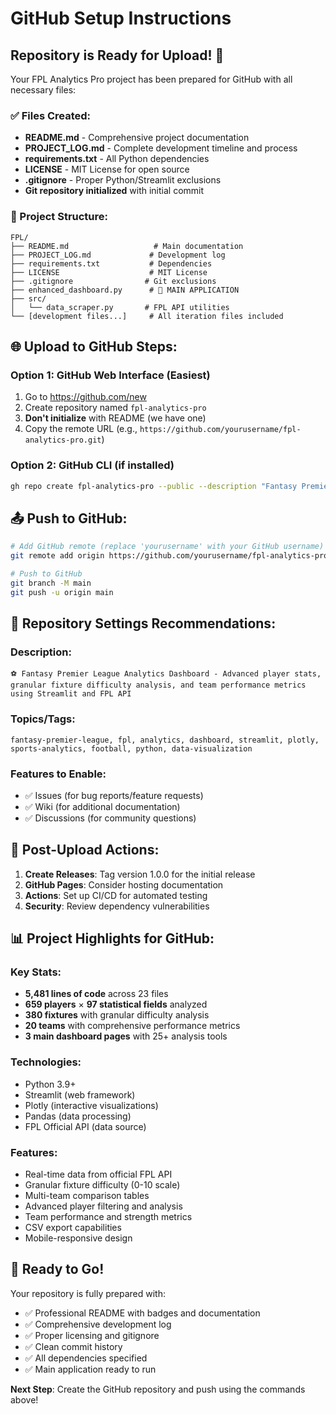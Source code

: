 # GitHub Setup Instructions

## Repository is Ready for Upload! 🚀

Your FPL Analytics Pro project has been prepared for GitHub with all necessary files:

### ✅ Files Created:
- **README.md** - Comprehensive project documentation
- **PROJECT_LOG.md** - Complete development timeline and process
- **requirements.txt** - All Python dependencies
- **LICENSE** - MIT License for open source
- **.gitignore** - Proper Python/Streamlit exclusions
- **Git repository initialized** with initial commit

### 📂 Project Structure:
```
FPL/
├── README.md                   # Main documentation
├── PROJECT_LOG.md             # Development log
├── requirements.txt           # Dependencies
├── LICENSE                    # MIT License
├── .gitignore                # Git exclusions
├── enhanced_dashboard.py      # 🌟 MAIN APPLICATION
├── src/
│   └── data_scraper.py       # FPL API utilities
└── [development files...]     # All iteration files included
```

## 🌐 Upload to GitHub Steps:

### Option 1: GitHub Web Interface (Easiest)
1. Go to https://github.com/new
2. Create repository named `fpl-analytics-pro`
3. **Don't initialize** with README (we have one)
4. Copy the remote URL (e.g., `https://github.com/yourusername/fpl-analytics-pro.git`)

### Option 2: GitHub CLI (if installed)
```bash
gh repo create fpl-analytics-pro --public --description "Fantasy Premier League Analytics Dashboard"
```

## 📤 Push to GitHub:

```bash
# Add GitHub remote (replace 'yourusername' with your GitHub username)
git remote add origin https://github.com/yourusername/fpl-analytics-pro.git

# Push to GitHub
git branch -M main
git push -u origin main
```

## 🎯 Repository Settings Recommendations:

### Description:
```
⚽ Fantasy Premier League Analytics Dashboard - Advanced player stats, granular fixture difficulty analysis, and team performance metrics using Streamlit and FPL API
```

### Topics/Tags:
```
fantasy-premier-league, fpl, analytics, dashboard, streamlit, plotly, sports-analytics, football, python, data-visualization
```

### Features to Enable:
- ✅ Issues (for bug reports/feature requests)
- ✅ Wiki (for additional documentation)
- ✅ Discussions (for community questions)

## 🌟 Post-Upload Actions:

1. **Create Releases**: Tag version 1.0.0 for the initial release
2. **GitHub Pages**: Consider hosting documentation
3. **Actions**: Set up CI/CD for automated testing
4. **Security**: Review dependency vulnerabilities

## 📊 Project Highlights for GitHub:

### Key Stats:
- **5,481 lines of code** across 23 files
- **659 players** × **97 statistical fields** analyzed
- **380 fixtures** with granular difficulty analysis
- **20 teams** with comprehensive performance metrics
- **3 main dashboard pages** with 25+ analysis tools

### Technologies:
- Python 3.9+
- Streamlit (web framework)
- Plotly (interactive visualizations)
- Pandas (data processing)
- FPL Official API (data source)

### Features:
- Real-time data from official FPL API
- Granular fixture difficulty (0-10 scale)
- Multi-team comparison tables
- Advanced player filtering and analysis
- Team performance and strength metrics
- CSV export capabilities
- Mobile-responsive design

## 🎉 Ready to Go!

Your repository is fully prepared with:
- ✅ Professional README with badges and documentation
- ✅ Comprehensive development log
- ✅ Proper licensing and gitignore
- ✅ Clean commit history
- ✅ All dependencies specified
- ✅ Main application ready to run

**Next Step**: Create the GitHub repository and push using the commands above!